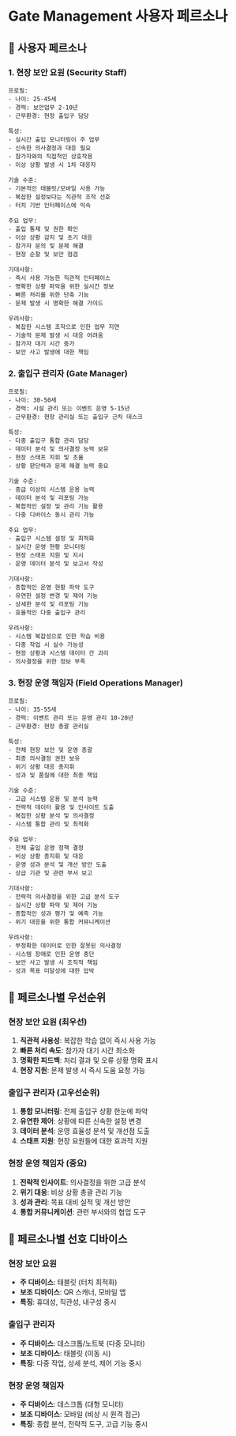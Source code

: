 # Gate Management 사용자 페르소나

## 👥 사용자 페르소나

### 1. 현장 보안 요원 (Security Staff)

```
프로필:
- 나이: 25-45세
- 경력: 보안업무 2-10년
- 근무환경: 현장 출입구 담당

특성:
- 실시간 출입 모니터링이 주 업무
- 신속한 의사결정과 대응 필요
- 참가자와의 직접적인 상호작용
- 이상 상황 발생 시 1차 대응자

기술 수준:
- 기본적인 태블릿/모바일 사용 가능
- 복잡한 설정보다는 직관적 조작 선호
- 터치 기반 인터페이스에 익숙

주요 업무:
- 출입 통제 및 권한 확인
- 이상 상황 감지 및 초기 대응
- 참가자 문의 및 문제 해결
- 현장 순찰 및 보안 점검

기대사항:
- 즉시 사용 가능한 직관적 인터페이스
- 명확한 상황 파악을 위한 실시간 정보
- 빠른 처리를 위한 단축 기능
- 문제 발생 시 명확한 해결 가이드

우려사항:
- 복잡한 시스템 조작으로 인한 업무 지연
- 기술적 문제 발생 시 대응 어려움
- 참가자 대기 시간 증가
- 보안 사고 발생에 대한 책임
```

### 2. 출입구 관리자 (Gate Manager)

```
프로필:
- 나이: 30-50세
- 경력: 시설 관리 또는 이벤트 운영 5-15년
- 근무환경: 현장 관리실 또는 출입구 근처 데스크

특성:
- 다중 출입구 통합 관리 담당
- 데이터 분석 및 의사결정 능력 보유
- 현장 스태프 지휘 및 조율
- 상황 판단력과 문제 해결 능력 중요

기술 수준:
- 중급 이상의 시스템 운용 능력
- 데이터 분석 및 리포팅 가능
- 복합적인 설정 및 관리 기능 활용
- 다중 디바이스 동시 관리 가능

주요 업무:
- 출입구 시스템 설정 및 최적화
- 실시간 운영 현황 모니터링
- 현장 스태프 지원 및 지시
- 운영 데이터 분석 및 보고서 작성

기대사항:
- 종합적인 운영 현황 파악 도구
- 유연한 설정 변경 및 제어 기능
- 상세한 분석 및 리포팅 기능
- 효율적인 다중 출입구 관리

우려사항:
- 시스템 복잡성으로 인한 학습 비용
- 다중 작업 시 실수 가능성
- 현장 상황과 시스템 데이터 간 괴리
- 의사결정을 위한 정보 부족
```

### 3. 현장 운영 책임자 (Field Operations Manager)

```
프로필:
- 나이: 35-55세
- 경력: 이벤트 관리 또는 운영 관리 10-20년
- 근무환경: 현장 총괄 관리실

특성:
- 전체 현장 보안 및 운영 총괄
- 최종 의사결정 권한 보유
- 위기 상황 대응 총지휘
- 성과 및 품질에 대한 최종 책임

기술 수준:
- 고급 시스템 운용 및 분석 능력
- 전략적 데이터 활용 및 인사이트 도출
- 복잡한 상황 분석 및 의사결정
- 시스템 통합 관리 및 최적화

주요 업무:
- 전체 출입 운영 정책 결정
- 비상 상황 총지휘 및 대응
- 운영 성과 분석 및 개선 방안 도출
- 상급 기관 및 관련 부서 보고

기대사항:
- 전략적 의사결정을 위한 고급 분석 도구
- 실시간 상황 파악 및 제어 기능
- 종합적인 성과 평가 및 예측 기능
- 위기 대응을 위한 통합 커뮤니케이션

우려사항:
- 부정확한 데이터로 인한 잘못된 의사결정
- 시스템 장애로 인한 운영 중단
- 보안 사고 발생 시 조직적 책임
- 성과 목표 미달성에 대한 압박
```

## 🎯 페르소나별 우선순위

### 현장 보안 요원 (최우선)
1. **직관적 사용성**: 복잡한 학습 없이 즉시 사용 가능
2. **빠른 처리 속도**: 참가자 대기 시간 최소화
3. **명확한 피드백**: 처리 결과 및 오류 상황 명확 표시
4. **현장 지원**: 문제 발생 시 즉시 도움 요청 가능

### 출입구 관리자 (고우선순위)
1. **통합 모니터링**: 전체 출입구 상황 한눈에 파악
2. **유연한 제어**: 상황에 따른 신속한 설정 변경
3. **데이터 분석**: 운영 효율성 분석 및 개선점 도출
4. **스태프 지원**: 현장 요원들에 대한 효과적 지원

### 현장 운영 책임자 (중요)
1. **전략적 인사이트**: 의사결정을 위한 고급 분석
2. **위기 대응**: 비상 상황 총괄 관리 기능
3. **성과 관리**: 목표 대비 실적 및 개선 방안
4. **통합 커뮤니케이션**: 관련 부서와의 협업 도구

## 📱 페르소나별 선호 디바이스

### 현장 보안 요원
- **주 디바이스**: 태블릿 (터치 최적화)
- **보조 디바이스**: QR 스캐너, 모바일 앱
- **특징**: 휴대성, 직관성, 내구성 중시

### 출입구 관리자
- **주 디바이스**: 데스크톱/노트북 (다중 모니터)
- **보조 디바이스**: 태블릿 (이동 시)
- **특징**: 다중 작업, 상세 분석, 제어 기능 중시

### 현장 운영 책임자
- **주 디바이스**: 데스크톱 (대형 모니터)
- **보조 디바이스**: 모바일 (비상 시 원격 접근)
- **특징**: 종합 분석, 전략적 도구, 고급 기능 중시
